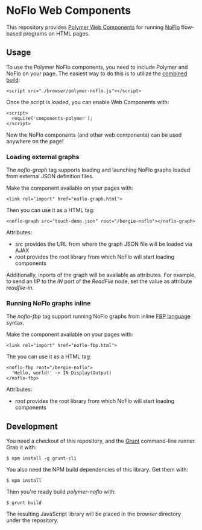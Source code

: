 NoFlo Web Components
====================

This repository provides [Polymer Web Components](http://www.polymer-project.org/) for running [NoFlo](http://noflojs.org) flow-based programs on HTML pages.

## Usage

To use the Polymer NoFlo components, you need to include Polymer and NoFlo on your page. The easiest way to do this is to utilize the [combined build](http://bergie.iki.fi/polymer-noflo/browser/polymer-noflo.js):


    <script src="./browser/polymer-noflo.js"></script>

Once the script is loaded, you can enable Web Components with:

    <script>
      require('components-polymer');
    </script>

Now the NoFlo components (and other web components) can be used anywhere on the page!

### Loading external graphs

The *noflo-graph* tag supports loading and launching NoFlo graphs loaded from external JSON definition files.

Make the component available on your pages with:

    <link rel="import" href="noflo-graph.html">

Then you can use it as a HTML tag:

    <noflo-graph src="touch-demo.json" root="/bergie-noflo"></noflo-graph>

Attributes:

* *src* provides the URL from where the graph JSON file will be loaded via AJAX
* *root* provides the root library from which NoFlo will start loading components

Additionally, inports of the graph will be available as attributes. For example, to send an IIP to the *IN* port of the *ReadFile* node, set the value as attribute *readfile-in*.

### Running NoFlo graphs inline

The *noflo-fbp* tag support running NoFlo graphs from inline [FBP language](https://github.com/noflo/fbp) syntax.

Make the component available on your pages with:

    <link rel="import" href="noflo-fbp.html">

The you can use it as a HTML tag:

    <noflo-fbp root="/bergie-noflo">
      'Hello, world!' -> IN Display(Output)
    </noflo-fbp>

Attributes:

* *root* provides the root library from which NoFlo will start loading components

## Development

You need a checkout of this repository, and the [Grunt](http://gruntjs.com) command-line runner. Grab it with:

    $ npm install -g grunt-cli

You also need the NPM build dependencies of this library. Get them with:

    $ npm install

Then you're ready build *polymer-noflo* with:

    $ grunt build

The resulting JavaScript library will be placed in the *browser* directory under the repository.
